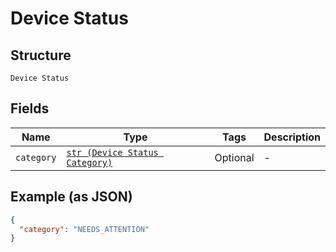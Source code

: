 
# Device Status

## Structure

`Device Status`

## Fields

| Name | Type | Tags | Description |
|  --- | --- | --- | --- |
| `category` | [`str (Device Status Category)`](../../doc/models/device-status-category.md) | Optional | - |

## Example (as JSON)

```json
{
  "category": "NEEDS_ATTENTION"
}
```

